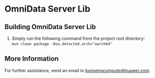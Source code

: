 # OmniData Server Lib

## Building OmniData Server Lib

1. Simply run the following command from the project root directory:<br>
`mvn clean package -Dos.detected.arch="aarch64"`<br>

## More Information

For further assistance, send an email to kunpengcompute@huawei.com.